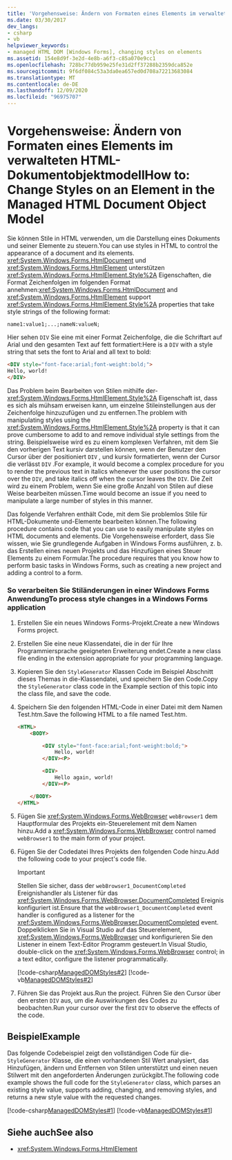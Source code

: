 ```yaml
---
title: 'Vorgehensweise: Ändern von Formaten eines Elements im verwalteten HTML-Dokumentobjektmodell'
ms.date: 03/30/2017
dev_langs:
- csharp
- vb
helpviewer_keywords:
- managed HTML DOM [Windows Forms], changing styles on elements
ms.assetid: 154e8d9f-3e2d-4e8b-a6f3-c85a070e9cc1
ms.openlocfilehash: 728bc77db959e25fe31d2ff37288b2359dca852e
ms.sourcegitcommit: 9f6df084c53a3da0ea657ed0d708a72213683084
ms.translationtype: MT
ms.contentlocale: de-DE
ms.lasthandoff: 12/09/2020
ms.locfileid: "96975707"
---
```

# <a name="how-to-change-styles-on-an-element-in-the-managed-html-document-object-model"></a><span data-ttu-id="da38f-102">Vorgehensweise: Ändern von Formaten eines Elements im verwalteten HTML-Dokumentobjektmodell</span><span class="sxs-lookup"><span data-stu-id="da38f-102">How to: Change Styles on an Element in the Managed HTML Document Object Model</span></span>

<span data-ttu-id="da38f-103">Sie können Stile in HTML verwenden, um die Darstellung eines Dokuments und seiner Elemente zu steuern.</span><span class="sxs-lookup"><span data-stu-id="da38f-103">You can use styles in HTML to control the appearance of a document and its elements.</span></span> <span data-ttu-id="da38f-104"><xref:System.Windows.Forms.HtmlDocument> und <xref:System.Windows.Forms.HtmlElement> unterstützen <xref:System.Windows.Forms.HtmlElement.Style%2A> Eigenschaften, die Format Zeichenfolgen im folgenden Format annehmen:</span><span class="sxs-lookup"><span data-stu-id="da38f-104"><xref:System.Windows.Forms.HtmlDocument> and <xref:System.Windows.Forms.HtmlElement> support <xref:System.Windows.Forms.HtmlElement.Style%2A> properties that take style strings of the following format:</span></span>

`name1:value1;...;nameN:valueN;`

<span data-ttu-id="da38f-105">Hier sehen `DIV` Sie eine mit einer Format Zeichenfolge, die die Schriftart auf Arial und den gesamten Text auf fett formatiert:</span><span class="sxs-lookup"><span data-stu-id="da38f-105">Here is a `DIV` with a style string that sets the font to Arial and all text to bold:</span></span>

```html
<DIV style="font-face:arial;font-weight:bold;">
Hello, world!
</DIV>
```

<span data-ttu-id="da38f-106">Das Problem beim Bearbeiten von Stilen mithilfe der- <xref:System.Windows.Forms.HtmlElement.Style%2A> Eigenschaft ist, dass es sich als mühsam erweisen kann, um einzelne Stileinstellungen aus der Zeichenfolge hinzuzufügen und zu entfernen.</span><span class="sxs-lookup"><span data-stu-id="da38f-106">The problem with manipulating styles using the <xref:System.Windows.Forms.HtmlElement.Style%2A> property is that it can prove cumbersome to add to and remove individual style settings from the string.</span></span> <span data-ttu-id="da38f-107">Beispielsweise wird es zu einem komplexen Verfahren, mit dem Sie den vorherigen Text kursiv darstellen können, wenn der Benutzer den Cursor über der positioniert `DIV` , und kursiv formatierten, wenn der Cursor die verlässt `DIV` .</span><span class="sxs-lookup"><span data-stu-id="da38f-107">For example, it would become a complex procedure for you to render the previous text in italics whenever the user positions the cursor over the `DIV`, and take italics off when the cursor leaves the `DIV`.</span></span> <span data-ttu-id="da38f-108">Die Zeit wird zu einem Problem, wenn Sie eine große Anzahl von Stilen auf diese Weise bearbeiten müssen.</span><span class="sxs-lookup"><span data-stu-id="da38f-108">Time would become an issue if you need to manipulate a large number of styles in this manner.</span></span>

<span data-ttu-id="da38f-109">Das folgende Verfahren enthält Code, mit dem Sie problemlos Stile für HTML-Dokumente und-Elemente bearbeiten können.</span><span class="sxs-lookup"><span data-stu-id="da38f-109">The following procedure contains code that you can use to easily manipulate styles on HTML documents and elements.</span></span> <span data-ttu-id="da38f-110">Die Vorgehensweise erfordert, dass Sie wissen, wie Sie grundlegende Aufgaben in Windows Forms ausführen, z. b. das Erstellen eines neuen Projekts und das Hinzufügen eines Steuer Elements zu einem Formular.</span><span class="sxs-lookup"><span data-stu-id="da38f-110">The procedure requires that you know how to perform basic tasks in Windows Forms, such as creating a new project and adding a control to a form.</span></span>

### <a name="to-process-style-changes-in-a-windows-forms-application"></a><span data-ttu-id="da38f-111">So verarbeiten Sie Stiländerungen in einer Windows Forms Anwendung</span><span class="sxs-lookup"><span data-stu-id="da38f-111">To process style changes in a Windows Forms application</span></span>

1. <span data-ttu-id="da38f-112">Erstellen Sie ein neues Windows Forms-Projekt.</span><span class="sxs-lookup"><span data-stu-id="da38f-112">Create a new Windows Forms project.</span></span>

2. <span data-ttu-id="da38f-113">Erstellen Sie eine neue Klassendatei, die in der für Ihre Programmiersprache geeigneten Erweiterung endet.</span><span class="sxs-lookup"><span data-stu-id="da38f-113">Create a new class file ending in the extension appropriate for your programming language.</span></span>

3. <span data-ttu-id="da38f-114">Kopieren Sie den `StyleGenerator` Klassen Code im Beispiel Abschnitt dieses Themas in die-Klassendatei, und speichern Sie den Code.</span><span class="sxs-lookup"><span data-stu-id="da38f-114">Copy the `StyleGenerator` class code in the Example section of this topic into the class file, and save the code.</span></span>

4. <span data-ttu-id="da38f-115">Speichern Sie den folgenden HTML-Code in einer Datei mit dem Namen Test.htm.</span><span class="sxs-lookup"><span data-stu-id="da38f-115">Save the following HTML to a file named Test.htm.</span></span>

    ```html
    <HTML>
        <BODY>

            <DIV style="font-face:arial;font-weight:bold;">
                Hello, world!
            </DIV><P>

            <DIV>
                Hello again, world!
            </DIV><P>

        </BODY>
    </HTML>
    ```

5. <span data-ttu-id="da38f-116">Fügen Sie <xref:System.Windows.Forms.WebBrowser> `webBrowser1` dem Hauptformular des Projekts ein-Steuerelement mit dem Namen hinzu.</span><span class="sxs-lookup"><span data-stu-id="da38f-116">Add a <xref:System.Windows.Forms.WebBrowser> control named `webBrowser1` to the main form of your project.</span></span>

6. <span data-ttu-id="da38f-117">Fügen Sie der Codedatei Ihres Projekts den folgenden Code hinzu.</span><span class="sxs-lookup"><span data-stu-id="da38f-117">Add the following code to your project's code file.</span></span>

    > [!IMPORTANT]
    > <span data-ttu-id="da38f-118">Stellen Sie sicher, dass der `webBrowser1_DocumentCompleted` Ereignishandler als Listener für das <xref:System.Windows.Forms.WebBrowser.DocumentCompleted> Ereignis konfiguriert ist.</span><span class="sxs-lookup"><span data-stu-id="da38f-118">Ensure that the `webBrowser1_DocumentCompleted` event handler is configured as a listener for the <xref:System.Windows.Forms.WebBrowser.DocumentCompleted> event.</span></span> <span data-ttu-id="da38f-119">Doppelklicken Sie in Visual Studio auf das Steuerelement, <xref:System.Windows.Forms.WebBrowser> und konfigurieren Sie den Listener in einem Text-Editor Programm gesteuert.</span><span class="sxs-lookup"><span data-stu-id="da38f-119">In Visual Studio, double-click on the <xref:System.Windows.Forms.WebBrowser> control; in a text editor, configure the listener programmatically.</span></span>

     [!code-csharp[ManagedDOMStyles#2](~/samples/snippets/csharp/VS_Snippets_Winforms/ManagedDOMStyles/CS/Form1.cs#2)]
     [!code-vb[ManagedDOMStyles#2](~/samples/snippets/visualbasic/VS_Snippets_Winforms/ManagedDOMStyles/VB/Form1.vb#2)]

7. <span data-ttu-id="da38f-120">Führen Sie das Projekt aus.</span><span class="sxs-lookup"><span data-stu-id="da38f-120">Run the project.</span></span> <span data-ttu-id="da38f-121">Führen Sie den Cursor über den ersten `DIV` aus, um die Auswirkungen des Codes zu beobachten.</span><span class="sxs-lookup"><span data-stu-id="da38f-121">Run your cursor over the first `DIV` to observe the effects of the code.</span></span>

## <a name="example"></a><span data-ttu-id="da38f-122">Beispiel</span><span class="sxs-lookup"><span data-stu-id="da38f-122">Example</span></span>

<span data-ttu-id="da38f-123">Das folgende Codebeispiel zeigt den vollständigen Code für die- `StyleGenerator` Klasse, die einen vorhandenen Stil Wert analysiert, das Hinzufügen, ändern und Entfernen von Stilen unterstützt und einen neuen Stilwert mit den angeforderten Änderungen zurückgibt.</span><span class="sxs-lookup"><span data-stu-id="da38f-123">The following code example shows the full code for the `StyleGenerator` class, which parses an existing style value, supports adding, changing, and removing styles, and returns a new style value with the requested changes.</span></span>

[!code-csharp[ManagedDOMStyles#1](~/samples/snippets/csharp/VS_Snippets_Winforms/ManagedDOMStyles/CS/StyleGenerator.cs#1)]
[!code-vb[ManagedDOMStyles#1](~/samples/snippets/visualbasic/VS_Snippets_Winforms/ManagedDOMStyles/VB/StyleGenerator.vb#1)]

## <a name="see-also"></a><span data-ttu-id="da38f-124">Siehe auch</span><span class="sxs-lookup"><span data-stu-id="da38f-124">See also</span></span>

- <xref:System.Windows.Forms.HtmlElement>
